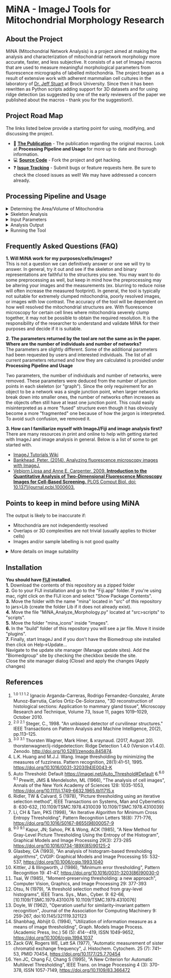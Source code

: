 # MiNA - ImageJ Tools for Mitochondrial Morphology Research

## About the Project
MiNA (Mitochondrial Network Analysis) is a project aimed at making the analysis and characterization of mitochondrial network morphology more accurate, faster, and less subjective. It consists of a set of ImageJ macros that are used to measure meaningful morphological parameters from fluorescence micrographs of labelled mitochondria. The project began as a result of extensive work with adherent mammalian cell cultures in the laboratory of [Dr. Jeff Stuart](https://brocku.ca/mathematics-science/biology/directory/jeff-stuart/) at Brock University. Since then it has been rewritten as Python scripts adding support for 3D datasets and for using ridge detection (as suggested by one of the early reviewers of the paper we published about the macros - thank you for the suggestion!).

## Project Road Map
The links listed below provide a starting point for using, modifying, and discussing the project.

- :book: [**The Publication**](https://doi.org/10.1016/j.acthis.2017.03.001) - The publication regarding the original macros. Look at **Processing Pipeline and Usage** for more up to date and thorough information.
- :computer: [**Source Code**](https://github.com/StuartLab/MiNA/tree/master) - Fork the project and get hacking.
- :question: [**Issue Tracking**](https://github.com/StuartLab/MiNA/issues) - Submit bugs or feature requests here. Be sure to check the closed issues as well! We may have addressed a concern already.

## Processing Pipeline and Usage
<details>
 <summary>Determing the Area/Volume of Mitochondria</summary>
 </br>
 
 MiNA extracts morphological information from two simplifications of the image. One is a binary representation, which simply represents pixels as containing signal or being background. This is generated by automatic thresholding, a good overview of which available on the [Auto Threshold](https://imagej.net/Auto_Threshold) page. There are many thresholding methods available through ImageJ Ops. The methods included are listed below. If you find an issue arises using a specific thresholding method, please open an issue using the GitHub [issue tracker](https://github.com/StuartLab/MiNA/issues) (only a subset were tested). </br>
 
 <table>
  <tbody>
   <tr> 
    <td>
     <ul>
      <li>huang<sup>[4]</sup></li>
      <li>iji<sup>[5]</sup></li>
      <li>intermodes<sup>[6]</sup></li>
      <li>li<sup>[7]</sup></li>
      <li>maxEntropy<sup>[8]</sup></li>
      <li>maxLikelihood<sup></sup></li>
     </ul>
    </td>    
    <td>
     <ul>
      <li>mean<sup>[10]</sup></li>
      <li>minError<sup>[11]</sup></li>
      <li>minimum<sup>[6]</sup></li>
      <li>moments<sup>[12]</sup></li>
      <li>otsu<sup>[13]</sup></li>
      <li>percentile<sup>[14]</sup></li>
     </ul>
    </td>  
    <td>
     <ul>
      <li>rentyiEntropy<sup>[9]</sup></li>
      <li>rosin<sup></sup></li>
      <li>shanbhag<sup>[15]</sup></li>
      <li>triangle<sup>[16]</sup></li>
      <li>yen<sup>[17]</sup></li>
     </ul>
    </td>  
   </tr>
  </tbody>
 </table>
 
 Once the image has been binarized, the area or volume can be estimated by simply counting the number of signal positive pixels/voxels and multiplying by the area or volume of the pixel/voxel approximated as a rectangle or rectangular prism. In the binarized image, magenta represents the signal positive pixels, while the background pixels are black. This binarized copy is overlaid upon the original image after processing as an accuracy/artifact check measure. The area or volume of the image occupied by signal is returned as the mitochondrial footprint, the units of which will depend on how the image has been calibrated. You can check the image calibration under Image → Properties.
</details>

<details>
 <summary>Skeleton Analysis</summary>
 </br>
 
 A second simplification is made to the image for the purpose of estimating the lengths of mitochondrial structures and the degree of branching. The simplification is the generation of a morphological skeleton from which polylines can be extracted and analyzed (as is accomplished by the [Analyze Skeleton](https://imagej.net/AnalyzeSkeleton) <sup>[1]</sup> plugin). The skeleton itself can be generated in two ways. The first, iterative thinning, is the method used in the original macros and produces a skeleton by iteratively removing outer pixels until a one pixel wide structure remains. This is accomplished through the [Skeletonize (2D/3D)](https://imagej.net/Skeletonize3D) plugin's methods and has the added benefit of operating on 3D datasets as well as 2D. To use this method, mitochondria must be well resolved such that the individual mitochondria can be completely segmented from each other when the binary is generated. </br>
 
 Ridge detection has also been incorporated and generates a skeleton not from a binary but by using the fluorescence intensity itself. This is accomplished through the methods afforded by the [Ridge Detection](https://imagej.net/Ridge_Detection) <sup>[2][3]</sup> plugin. Ridge detection requires additional parameters, which are to be supplied at the prompt. It is advantageous to tune the parameters in the Ridge Detection plugin itself as it provides a preview mode. The parameters used are high contrast, low contrast, line width, and minimum length. Note that for Ridge Detection preview, images must be 8-bit. If your image is not 8-bit you must convert it using Image → Type. If using MiNA, there is no need to convert; it will be done automatically.</br>
 
 The information extracted from the morphological skeleton is the mean, median and standard deviation of the branch lengths for each independent feature and the number of branches in each network. No data is removed, so a feature that is simply a vertex, a rod without any branching points, or a complicated highly branched network will all be used when determining the length and branch count parameters. The information is summarized from the output of the [Analyze Skeleton](https://imagej.net/AnalyzeSkeleton)<sub>[1]</sub> plugin methods. Once processed, the skeleton is overlaid in green for assessing the faithfulness of the skeleton. Yellow and blue dots are also overlaid, representing the end points and junctions of the skeleton respectively.</br>
 
 It is <b>mandatory</b> that users ensure the morphological skeleton can be accurately generated for their system of interest. The analysis tool is typically not suitable for extremely clumped mitochondria, poorly resolved images, or images with low contrast. The overlay (or 3D render) is intended as a means to assess whether the model from which the parameters are generated will be meaningful or not.  
</details>

<details>
 <summary>Input Parameters</summary>
 <table>
  <tbody>
   <tr><td>Parameter</td><td>Description</td></tr>
   <tr><td>Pre-processor path (optional)</td><td>The path to an ImageJ script or macro to run before the analysis is run. This is typically used to run user defined preprocessing operations on the image before it is analyzed, such as expanding the histogram range, reducing noise by filtering, or deconvolving the image. It is optional</td></tr>
   <tr><td>Post-processor path (optional)</td><td>The path to an ImageJ compatible script or macro to be run when the analysis completes. This can be used to trigger saving a copy of the data, plotting the current data stored in the ResultsTable window, and much more. It is optional.</td></tr>
   <tr><td>Threshold method</td><td>The algorithm used to determine the threshold value. Note that the analysis expects a positive signal. The analysis will fail if the intensity is inverted.</td></tr>
   <tr><td>User comment</td><td>A user comment to store in the table. This supports key-value pairs, which is useful for storing condition information. For example, if I wanted a column "oxygen" and a column "glucose" to store the culture conditions, I could use the comment "oxygen=18,glucose=high" to add the value 18 to a column titled oxygen and the value high to another column titled glucose.</td></tr>
  </tbody>
 </table>
 
 <b>Ridge Detection</b>
 <table>
  <tbody>
   <tr><td>Use ridge detection (2D only)</td><td>Check if ridge detection is to be used. If it is unchecked, the analysis will proceed with iterative thinning to generate the morphological skeleton. Note that ridge detection is only available for 2D images currently.</td></tr>
   <tr><td>High contrast</td><td></td></tr>
   <tr><td></td><td>This defines the High Contrast value for the ridge detection plugin.</td></tr>
   <tr><td>Low contrast</td><td>This defines the Low Contrast value for the ridge detection plugin.</td></tr>
   <tr><td>Line width</td><td>The expected width of the line like mitochondrial features.</td></tr>
   <tr><td>Line length</td><td>The minimum line length to be included in the analysis. Setting this above 0 can aid in removing spurious small lines.</td></tr>
  </tbody>
 </table>
 
 <b>Median Filter</b></br>
 Smooths each pixel by replacing each pixel with the neighbourhood median.
 <table>
  <tbody>
   <tr><td>Radius</td><td>Size of the neighbourhood</td></tr>
 </tbody>
 </table>
 
 <b>Unsharp Mask</b></br>
 Sharpens and enhances edges by subtracting a blurred version of the image (the unsharp mask) from the original. The unsharp mask is created by Gaussian blurring the original image and then multiplying by the “Mask Weight” parameter.
 <table>
  <tbody>
   <tr><td>Radius (sigma)</td><td>Increase the Guassian blur radius sigma to increase contrast</td></tr>
   <tr><td>Mask weigth</td><td>increase value for additional edge enhancement</td></tr>
  </tbody>
 </table>
 
 <b>Enhance Local Contrast CLAHE</b></br>
 Enhances local contrast of the image.
 <table>
  <tbody>
   <tr><td>block size</td><td>the size of the local region around a pixel for which the histogram is equalized. This size should be larger than the size of features to be preserved.</td></tr>
   <tr><td>histogram bins</td><td>the number of histogram bins used for histogram equalization. The implementation internally works with byte resolution, so values larger than 256 are not meaningful. This value also limits the quantification of the output when processing 8bit gray or 24bit RGB images. The number of histogram bins should be smaller than the number of pixels in a block.</td></tr>
   <tr><td>max slope</td><td>limits the contrast stretch in the intensity transfer function. Very large values will let the histogram equalization do whatever it wants to do, that is result in maximal local contrast. The value 1 will result in the original image.</td></tr>
   <tr><td>mask</td><td>choose, from the currently opened images, one that should be used as a mask for the filter application.</td></tr>
  </tbody>
 </table>
</details>

<details>
 <summary>Analysis Output</summary>
 <table>
  <tbody>
   <tr> <td>Parameter</td> <td>Description</td> </tr>
   <tr> <td>image title</td> <td>The title of the image window that was processed.</td> </tr>
   <tr> <td>mitochondrial footprint	</td> <td>The area or volume of the image consumed by mitochondrial signal.</td> </tr>
   <tr> <td>branch length mean</td> <td>The mean length of all the lines used to represent the mitochondrial structures.</td> </tr>
   <tr> <td>branch length median	</td> <td>The median length of all the lines used to represent the mitochondrial structures.</td> </tr>
   <tr> <td>branch length stdevp	</td> <td>The standard deviation (population) of the length of all the lines used to represent the mitochondrial structures.</td> </tr>
   <tr> <td>summed branch lengths mean	</td> <td>The mean of the sum of the lengths of branches for each independent structure (as represented by the morphological/topological skeleton). This is the sum of all branch lengths divided by the number of independent skeletons.</td> </tr>
   <tr> <td>summed branch lengths median	</td> <td>The median of the sum of the lengths of branches for each independent structure (as represented by the   morphological/topological skeleton).</td> </tr>
   <tr> <td>summed branch lengths stdevp	</td> <td>The standard deviation of the sum of the lengths of branches for each independent structure (as represented by the     morphological/topological skeleton).</td> </tr>
   <tr> <td>network branches mean	</td> <td>The mean number of attached lines used to represent each structure.</td> </tr>
   <tr> <td>network branches median</td> <td>The median number of attached lines used to represent each structure.</td> </tr>
   <tr> <td>network branches stdevp</td> <td>The standard deviation (population) of the numper of connected lines used to represent each of the mitochondrial structures.
    </td> </tr>
   <tr> <td>user comment</td> <td>The comment supplied by the user. If key value pairs are provided, they will be put in an appropriate column.</td> </tr> 
  </tbody>
 </table>
</details>

<details>
 <summary>Running the Tool</summary>
 </br>
 
 <b>1.</b> Open an image. MiNA expects an 8-bit or 16-bit single channel image that can be 2D or 3D (with limited options). </br>
 
 <b>2.</b> Select a single cell using the rectangular ROI tool. You may make a copy of the cropped region if you wish. </br>
 
 <b>3.</b> Run the script by navigating to Plugins -> StuartLab -> MiNA Scripts -> MiNA Analyze Morphology. A user dialog will pop up. Fill in the parameters as desired and select OK to run the analysis. </br>
 
 <b>4.</b> An overlay as shown in an above figure will be generated for you to visually inspect the faithfulness of the analysis. The magenta region is the binarized signal used for calculating the area or volume. The green lines are the morphological skeleton. </br>
 
 <b>5.</b> To save a copy of the image with overlays, save the image as a PNG or flatten the image and save it in whatever format you wish. </br>
</details>

## Frequently Asked Questions (FAQ)
**1. Will MiNA work for my purposes/cells/images?**<br>
This is not a question we can definitively answer or one we will try to answer. In general, try it out and see if the skeleton and binary representations are faithful to the structures you see. You may want to do some preprocessing as well, but keep in mind how the preprocessing may be altering your images and the measurements (ex. blurring to reduce noise will often increase the measured footprint). In general, the tool is typically not suitable for extremely clumped mitochondria, poorly resolved images, or images with low contrast. The accuracy of the tool will be dependent on how well resolved the mitochondrial structures are. With fluorescence microscopy for certain cell lines where mitochondria severely clump together, it may not be possible to obtain the required resolution. It is the responsibility of the researcher to understand and validate MiNA for their purposes and decide if it is suitable.

**2. The parameters returned by the tool are not the same as in the paper. Where are the number of individuals and number of networks?**<br>
The parameters are slightly different. Some of the additional parameters had been requested by users and interested individuals. The list of all current parameters returned and how they are calculated is provided under **Processing Pipeline and Usage**

Two parameters, the number of individuals and number of networks, were removed. These parameters were deduced from the number of junction points in each skeleton (or "graph"). Since the only requirement for an object to be a network was a single junction point, when larger networks break down into smaller ones, the number of networks often increases as the objects often still have at least one junction point. This could easily misinterpreted as a more "fused" structure even though it has obviously become a more "fragmented" one because of how the jargon is interpreted. To avoid such confusion, we removed it.

**3. How can I familiarize myself with ImageJ/Fiji and image analysis first?**<br>
There are many resources in print and online to help with getting started with ImageJ and image analysis in general. Below is a list of some to get started with.

  * [ImageJ Tutorials Wiki](https://imagej.net/Category:Tutorials)
  * [Bankhead, Peter. (2014). Analyzing fluorescence microscopy images with ImageJ.](https://petebankhead.gitbooks.io/imagej-intro/content/)
  * [Vebjorn Ljosa and Anne E. Carpenter. 2009. **Introduction to the Quantitative Analysis of Two-Dimensional Fluorescence Microscopy Images for Cell-Based Screening.** PLOS Comput Biol.  doi: 10.1371/journal.pcbi.1000603.](https://dx.doi.org/10.1371%2Fjournal.pcbi.1000603)
  
 ## Points to keep in mind before using MiNA
 The output is likely to be inaccurate if:
 * Mitochondria are not independently resolved
 * Overlaps or 3D complexities are not trivial (usually applies to thicker cells)
 * Images and/or sample labelling is not good quality
 
 <details>
 <summary>More details on image suitability</summary>
 <table>
  <tbody>
   <tr> <td></td> <td>Likely Suitable</td> <td>Potentially Suitable</td> <td>Likely Unsuitable</td></tr>
   
   <tr><td>Microscopy</td>
    <td> <ul><li>Deconvolved confocal/spinning disk</li><li>Super-resolution (SR-SIM, STED, etc).</li><li>Segmented electron microscopy stacks.</li></ul> </td>
    <td> <ul><li>Confocal</li> <li>Spinning Disk</li> <li>Structured illumination (pseudo-confocal)</li> <li>Deconvolved conventional fluorescence</li></ul></td> <td><ui><li>Conventional fluorescence</li><li>Confocal/spinning disk with low NA objective</li></ui></td></tr>
   
  <tr>
  <td>Staining/Labelling</td><td><ui><li>Labelled with bright, membrane potential insensitive dye/marker (e.g. GFP)</li><li>No or minimal non-specific labelling.</li><li>No or minimal background flourescence.</li><li>Low noise.</li></ui></td>
 <td><ui><li>Labelled with bright, membrane potential-sensitive marker but minimal inhibition or uncoupling of oxphos</li><li>Low background fluorescence</li></ui></td>
 <td><ui><li>Weakly labelled mitochondria or respiration-deficient/uncoupled mitochondria labelled with membrane potential sensitive dye (such as TMRM)</li><li>High background or noise</li></ui></td>
 </tr>
   
  <tr>
  <td>Morphological Charachteristics</td>
 <td><ui><li>2D or 3D image of thinner adherent cells or 3D image of thicker cells.</li><li>Simple/sparsely distributed mitochondrial structures.</li><li>Simple/sparsely distributed mitochondrial structures.</li></ui></td>
 <td><ui><li>Complex but well-resolved mitochondrial structures</li><li>Highly branched tubular structures</li></ui></td>
 <td><ui><li>2D projection or slice of thick cells.</li><li>Densely packed mitochondrial structures.</li><li>Cell containing highly refractive regions (e.g. triglyceride).</li><li>Tissues or 3D cultures</li></ui></td>
 </tr>


  </tbody>
 </table>
 </details>
 
 
 ## Installation
 **You should have [FIJI](https://fiji.sc/) installed.** </br>
 **1.** Download the contents of this repository as a zipped folder</br>
 **2.** Go to your FIJI installation and go to the "Fiji.app" folder. If you're using mac, right click on the FIJI icon and select "Show Package Contents".</br>
 **3.** Move the folder with the name "mina" located in "src" of this repository to jars>Lib (create the folder Lib if it does not already exist). </br>
 **4.** Move the file "MiNA_Analyze_Morphology.py" located at "src>scripts" to "scripts". </br>
 **5.** Move the folder "mina_icons" inside "images". </br>
 **6.** In the "build" folder of this repository you will see a jar file. Move it inside "plugins". </br> 
 **7.** Finally, start ImageJ and if you don't have the Biomedroup site installed then click on Help->Update...</br>
        Navigate to the update site manager (Manage update sites). Add the "Biomedgroup" site by checking the checkbox beside the site.</br>
        Close the site manager dialog (Close) and apply the changes (Apply changes)

## References
 1. <sup>1.0 1.1 1.2</sup> Ignacio Arganda-Carreras, Rodrigo Fernandez-Gonzalez, Arrate Munoz-Barrutia, Carlos Ortiz-De-Solorzano, "3D reconstruction of histological sections: Application to mammary gland tissue", Microscopy Research and Technique, Volume 73, Issue 11, pages 1019–1029, October 2010. 
 2. <sup>2.0 2.1</sup> Steger, C., 1998. "An unbiased detector of curvilinear structures." IEEE Transactions on Pattern Analysis and Machine Intelligence, 20(2), pp.113–125.
 3. <sup>3.0 3.1</sup> Thorsten Wagner, Mark Hiner, & xraynaud. (2017, August 20). thorstenwagner/ij-ridgedetection: Ridge Detection 1.4.0 (Version v1.4.0). Zenodo. http://doi.org/10.5281/zenodo.845874.
 4.  L.K. Huang and M.J.J. Wang. Image thresholding by minimizing the measures of fuzziness. Pattern recognition, 28(1):41–51, 1995. https://doi.org/10.1016/0031-3203(94)E0043-K
 5.  Auto Threshold: Default https://imagej.net/Auto_Threshold#Default
 6.<sup>6.0 6.1</sup>  Prewitt, JMS & Mendelsohn, ML (1966), "The analysis of cell images", Annals of the New York Academy of Sciences 128: 1035-1053, https://doi.org/10.1111/j.1749-6632.1965.tb11715.x
 7.  Ridler, TW & Calvard, S (1978), "Picture thresholding using an iterative selection method", IEEE Transactions on Systems, Man and Cybernetics 8: 630-632, [10.1109/TSMC.1978.4310039 10.1109/TSMC.1978.4310039]
 8.  Li, CH & Tam, PKS (1998), "An Iterative Algorithm for Minimum Cross Entropy Thresholding", Pattern Recognition Letters 18(8): 771-776, https://doi.org/10.1016/S0167-8655(98)00057-9
 9. <sup>9.0 9.1</sup>  Kapur, JN; Sahoo, PK & Wong, ACK (1985), "A New Method for Gray-Level Picture Thresholding Using the Entropy of the Histogram", Graphical Models and Image Processing 29(3): 273-285 https://doi.org/10.1016/0734-189X(85)90125-2
 10. Glasbey, CA (1993), "An analysis of histogram-based thresholding algorithms", CVGIP: Graphical Models and Image Processing 55: 532-537, https://doi.org/10.1006/cgip.1993.1040
 11.  Kittler, J & Illingworth, J (1986), "Minimum error thresholding", Pattern Recognition 19: 41-47, https://doi.org/10.1016/0031-3203(86)90030-0
 12.  Tsai, W (1985), "Moment-preserving thresholding: a new approach", Computer Vision, Graphics, and Image Processing 29: 377-393
 13.  Otsu, N (1979), "A threshold selection method from gray-level histograms", IEEE Trans. Sys., Man., Cyber. 9: 62-66, [10.1109/TSMC.1979.4310076 10.1109/TSMC.1979.4310076]
 14.  Doyle, W (1962), "Operation useful for similarity-invariant pattern recognition", Journal of the Association for Computing Machinery 9: 259-267, doi:10.1145/321119.321123
 15.  Shanbhag, Abhijit G. (1994), "Utilization of information measure as a means of image thresholding", Graph. Models Image Process. (Academic Press, Inc.) 56 (5): 414--419, ISSN 1049-9652, https://doi.org/10.1006/cgip.1994.1037
 16.  Zack GW, Rogers WE, Latt SA (1977), "Automatic measurement of sister chromatid exchange frequency", J. Histochem. Cytochem. 25 (7): 741–53, PMID 70454, https://doi.org/10.1177/25.7.70454
 17.  Yen JC, Chang FJ, Chang S (1995), "A New Criterion for Automatic Multilevel Thresholding", IEEE Trans. on Image Processing 4 (3): 370-378, ISSN 1057-7149, https://doi.org/10.1109/83.366472

 
